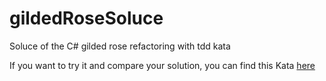# gildedRoseSoluce

Soluce of the C# gilded rose refactoring with tdd kata

If you want to try it and compare your solution, you can find this Kata [here](https://github.com/emilybache/GildedRose-Refactoring-Kata) 
